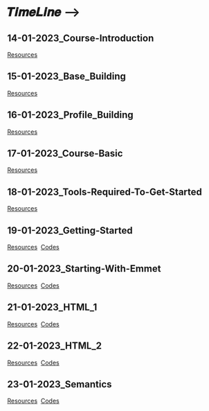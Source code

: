 # 𝑻𝒊𝒎𝒆𝑳𝒊𝒏𝒆 -->

## 14-01-2023_Course-Introduction
[Resources](https://github.com/subhranil002/PWSkills-MERN_Stack-Sigma_Batch/blob/main/README(Resources).md#14-01-2023_course-introduction)

## 15-01-2023_Base_Building
[Resources](https://github.com/subhranil002/PWSkills-MERN_Stack-Sigma_Batch/blob/main/README(Resources).md#15-01-2023_base_building)

## 16-01-2023_Profile_Building
[Resources](https://github.com/subhranil002/PWSkills-MERN_Stack-Sigma_Batch/blob/main/README(Resources).md#16-01-2023_profile_building)

## 17-01-2023_Course-Basic
[Resources](https://github.com/subhranil002/PWSkills-MERN_Stack-Sigma_Batch/blob/main/README(Resources).md#17-01-2023_course-basic)

## 18-01-2023_Tools-Required-To-Get-Started
[Resources](https://github.com/subhranil002/PWSkills-MERN_Stack-Sigma_Batch/blob/main/README(Resources).md#18-01-2023_tools-required-to-get-started)

## 19-01-2023_Getting-Started
[Resources](https://github.com/subhranil002/PWSkills-MERN_Stack-Sigma_Batch/blob/main/README(Resources).md#19-01-2023_getting-started)
&nbsp;[Codes](https://github.com/subhranil002/PWSkills-MERN_Stack-Sigma_Batch/blob/main/README(Codes).md#19-01-2023_getting-started)

## 20-01-2023_Starting-With-Emmet
[Resources](https://github.com/subhranil002/PWSkills-MERN_Stack-Sigma_Batch/blob/main/README(Resources).md#20-01-2023_starting-with-emmet)
&nbsp;[Codes](https://github.com/subhranil002/PWSkills-MERN_Stack-Sigma_Batch/blob/main/README(Codes).md#20-01-2023_starting-with-emmet)

## 21-01-2023_HTML_1
[Resources](https://github.com/subhranil002/PWSkills-MERN_Stack-Sigma_Batch/blob/main/README(Resources).md#21-01-2023_html_1)
&nbsp;[Codes](https://github.com/subhranil002/PWSkills-MERN_Stack-Sigma_Batch/blob/main/README(Codes).md#21-01-2023_html_1)

## 22-01-2023_HTML_2
[Resources](https://github.com/subhranil002/PWSkills-MERN_Stack-Sigma_Batch/blob/main/README(Resources).md#22-01-2023_html_2)
&nbsp;[Codes](https://github.com/subhranil002/PWSkills-MERN_Stack-Sigma_Batch/blob/main/README(Codes).md#22-01-2023_html_2)

## 23-01-2023_Semantics
[Resources](https://github.com/subhranil002/PWSkills-MERN_Stack-Sigma_Batch/blob/main/README(Resources).md#23-01-2023_semantics)
&nbsp;[Codes](https://github.com/subhranil002/PWSkills-MERN_Stack-Sigma_Batch/blob/main/README(Codes).md#23-01-2023_semantics)
